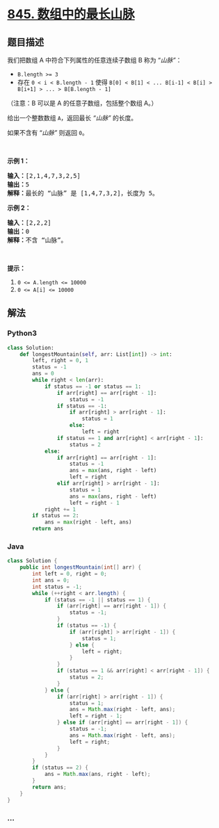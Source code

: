 # [845. 数组中的最长山脉](https://leetcode-cn.com/problems/longest-mountain-in-array)



## 题目描述

<!-- 这里写题目描述 -->

<p>我们把数组 A 中符合下列属性的任意连续子数组 B 称为 &ldquo;<em>山脉&rdquo;</em>：</p>

<ul>
	<li><code>B.length &gt;= 3</code></li>
	<li>存在 <code>0 &lt; i&nbsp;&lt; B.length - 1</code> 使得 <code>B[0] &lt; B[1] &lt; ... B[i-1] &lt; B[i] &gt; B[i+1] &gt; ... &gt; B[B.length - 1]</code></li>
</ul>

<p>（注意：B 可以是 A 的任意子数组，包括整个数组 A。）</p>

<p>给出一个整数数组 <code>A</code>，返回最长 <em>&ldquo;山脉&rdquo;</em>&nbsp;的长度。</p>

<p>如果不含有 &ldquo;<em>山脉&rdquo;&nbsp;</em>则返回 <code>0</code>。</p>

<p>&nbsp;</p>

<p><strong>示例 1：</strong></p>

<pre><strong>输入：</strong>[2,1,4,7,3,2,5]
<strong>输出：</strong>5
<strong>解释：</strong>最长的 &ldquo;山脉&rdquo; 是 [1,4,7,3,2]，长度为 5。
</pre>

<p><strong>示例 2：</strong></p>

<pre><strong>输入：</strong>[2,2,2]
<strong>输出：</strong>0
<strong>解释：</strong>不含 &ldquo;山脉&rdquo;。
</pre>

<p>&nbsp;</p>

<p><strong>提示：</strong></p>

<ol>
	<li><code>0 &lt;= A.length &lt;= 10000</code></li>
	<li><code>0 &lt;= A[i] &lt;= 10000</code></li>
</ol>


## 解法

<!-- 这里可写通用的实现逻辑 -->

<!-- tabs:start -->

### **Python3**

<!-- 这里可写当前语言的特殊实现逻辑 -->

```python
class Solution:
    def longestMountain(self, arr: List[int]) -> int:
        left, right = 0, 1
        status = -1
        ans = 0
        while right < len(arr):
            if status == -1 or status == 1:
                if arr[right] == arr[right - 1]:
                    status = -1
                if status == -1:
                    if arr[right] > arr[right - 1]:
                        status = 1
                    else:
                        left = right
                if status == 1 and arr[right] < arr[right - 1]:
                    status = 2
            else:
                if arr[right] == arr[right - 1]:
                    status = -1
                    ans = max(ans, right - left)
                    left = right
                elif arr[right] > arr[right - 1]:
                    status = 1
                    ans = max(ans, right - left)
                    left = right - 1
            right += 1
        if status == 2:
            ans = max(right - left, ans)
        return ans
```

### **Java**

<!-- 这里可写当前语言的特殊实现逻辑 -->

```java
class Solution {
    public int longestMountain(int[] arr) {
        int left = 0, right = 0;
        int ans = 0;
        int status = -1;
        while (++right < arr.length) {
            if (status == -1 || status == 1) {
                if (arr[right] == arr[right - 1]) {
                    status = -1;
                }
                if (status == -1) {
                    if (arr[right] > arr[right - 1]) {
                        status = 1;
                    } else {
                        left = right;
                    }
                }
                if (status == 1 && arr[right] < arr[right - 1]) {
                    status = 2;
                }
            } else {
                if (arr[right] > arr[right - 1]) {
                    status = 1;
                    ans = Math.max(right - left, ans);
                    left = right - 1;
                } else if (arr[right] == arr[right - 1]) {
                    status = -1;
                    ans = Math.max(right - left, ans);
                    left = right;
                }
            }
        }
        if (status == 2) {
            ans = Math.max(ans, right - left);
        }
        return ans;
    }
}
```

### **...**

```

```

<!-- tabs:end -->
